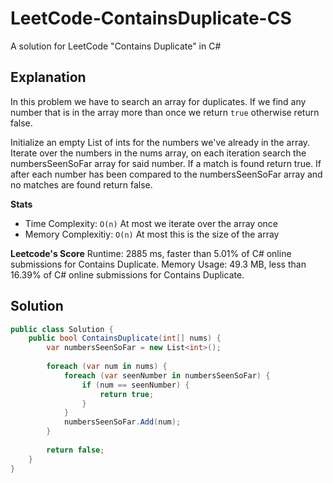 # LeetCode-ContainsDuplicate-CS
A solution for LeetCode "Contains Duplicate" in C#

## Explanation
In this problem we have to search an array for duplicates. If we find any number that is in the array more than once we return `true` otherwise return false.

Initialize an empty List of ints for the numbers we've already in the array. Iterate over the numbers in the nums array, on each iteration search the numbersSeenSoFar array for said number. If a match is found return true. If after each number has been compared to the numbersSeenSoFar array and no matches are found return false.

**Stats**
- Time Complexity: `O(n)` At most we iterate over the array once
- Memory Complexitiy: `O(n)` At most this is the size of the array

**Leetcode's Score**
Runtime: 2885 ms, faster than 5.01% of C# online submissions for Contains Duplicate.
Memory Usage: 49.3 MB, less than 16.39% of C# online submissions for Contains Duplicate.

## Solution
```cs
public class Solution {
    public bool ContainsDuplicate(int[] nums) {
        var numbersSeenSoFar = new List<int>();
        
        foreach (var num in nums) {
            foreach (var seenNumber in numbersSeenSoFar) {
                if (num == seenNumber) {
                    return true;
                }
            }
            numbersSeenSoFar.Add(num);
        }
        
        return false;
    }
}
```
